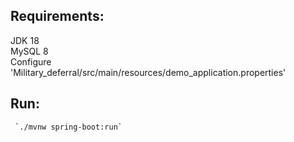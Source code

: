 ##  Requirements:
  JDK 18 \
      MySQL 8 \
				Configure 'Military_deferral/src/main/resources/demo_application.properties' 
			
## Run:
     `./mvnw spring-boot:run`
